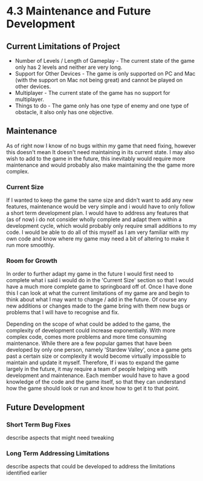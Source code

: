 # 4.3 Maintenance and Future Development

## Current Limitations of Project

* Number of Levels / Length of Gameplay - The current state of the game only has 2 levels and neither are very long.
* Support for Other Devices - The game is only supported on PC and Mac (with the support on Mac not being great) and cannot be played on other devices.
* Multiplayer - The current state of the game has no support for multiplayer.&#x20;
* Things to do - The game only has one type of enemy and one type of obstacle, it also only has one objective.



## Maintenance

As of right now I know of no bugs within my game that need fixing, however this doesn't mean It doesn't need maintaining in its current state. I may also wish to add to the game in the future, this inevitably would require more maintenance and would probably also make maintaining the the game more complex.

### Current Size

If I wanted to keep the game the same size and didn't want to add any new features, maintenance would be very simple and i would have to only follow a short term development plan. I would have to address any features that (as of now) i do not consider wholly complete and adapt them within a development cycle, which would probably only require small additions to my code. I would be able to do all of this myself as I am very familiar with my own code and know where my game may need a bit of altering to make it run more smoothly.

### Room for Growth&#x20;

In order to further adapt my game in the future I would first need to complete what i said i would do in the 'Current Size' section so that I would have a much more complete game to springboard off of. Once I have done this I can look at what the current limitations of my game are and begin to think about what I may want to change / add in the future. Of course any new additions or changes made to the game bring with them new bugs or problems that I will have to recognise and fix.

Depending on the scope of what could be added to the game, the complexity of development could increase exponentially. With more complex code, comes more problems and more time consuming maintenance. While there are a few popular games that have been developed by only one person, namely 'Stardew Valley', once a game gets past a certain size or complexity it would become virtually impossible to maintain and update it myself. Therefore, If i was to expand the game largely in the future, it may require a team of people helping with development and maintenance. Each member would have to have a good knowledge of the code and the game itself, so that they can understand how the game should look or run and know how to get it to that point.

## Future Development

### Short Term Bug Fixes

describe aspects that might need tweaking

### Long Term Addressing Limitations

describe aspects that could be developed to address the limitations identified earlier
